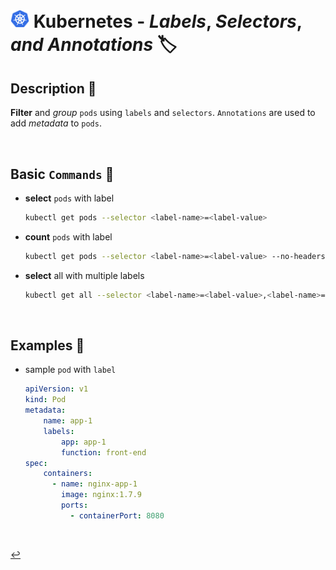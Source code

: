# <img src="../../00-resources/img/k8s.png" width="30px"> **Kubernetes** - ***Labels***, ***Selectors***, *and* ***Annotations*** 🏷️

## **Description** 👀

**Filter** and *group* `pods` using `labels` and `selectors`. `Annotations` are used to add *metadata* to `pods`.

<br />

## **Basic** `Commands` 📝

* **select** `pods` with label

    ```bash
    kubectl get pods --selector <label-name>=<label-value>
    ```

* **count** `pods` with label

    ```bash
    kubectl get pods --selector <label-name>=<label-value> --no-headers | wc -l
    ```

* **select** all with multiple labels

    ```bash
    kubectl get all --selector <label-name>=<label-value>,<label-name>=<label-value>
    ```

<br>

## **Examples** 🧩

* sample `pod` with `label`

    ```yaml
    apiVersion: v1
    kind: Pod
    metadata:
        name: app-1
        labels:
            app: app-1
            function: front-end
    spec:
        containers:
          - name: nginx-app-1
            image: nginx:1.7.9
            ports:
              - containerPort: 8080
    ```

<br />

[↩️](../README.md)
